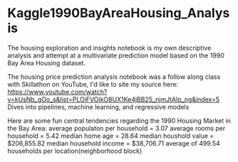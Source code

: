 # Kaggle1990BayAreaHousing_Analysis

The housing exploration and insights notebook is my own descriptive analysis and attempt at a multivariate prediction model based on the 1990 Bay Area Housing dataset.

The housing price prediction analysis notebook was a follow along class with Skillathon on YouTube, I'd like to site my source here:
https://www.youtube.com/watch?v=kUsNb_gOo_s&list=PLOiFVOikO8UX1Ke4jBB25_njmJtAlp_ng&index=5
Dives into pipelines, machine learning, and regressive models

Here are some fun central tendencies regarding the 1990 Housing Market in the Bay Area:
average populaton per household = 3.07 
average rooms per household = 5.42
median home age = 28.64 
median houshold value = $206,855.82 
median household income = $38,706.71
average of 499.54 households per location(neighborhood block)
